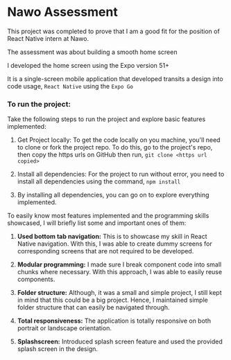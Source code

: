 # Nawo Assessment

This project was completed to prove that I am a good fit for the position of React Native intern at Nawo.

The assessment was about building a smooth home screen

I developed the home screen using the Expo version 51+

It is a single-screen mobile application that developed transits a design into code usage, `React Native` using the `Expo Go`

### To run the project:

Take the following steps to run the project and explore basic features implemented:

1. Get Project locally: To get the code locally on you machine, you'll need to clone or fork the project repo. To do this, go to the project's repo, then copy the https urls on GitHub then run, `git clone <https url copied>`

2. Install all dependencies: For the project to run without error, you need to install all dependencies using the command, `npm install`

3. By installing all dependencies, you can go on to explore everything implemented.

To easily know most features implemented and the programming skills showcased, I will briefly list some and important ones of them:

1. **Used bottom tab navigation:** This is to showcase my skill in React Native navigation. With this, I was able to create dummy screens for corresponding screens that are not required to be developed.

2. **Modular programming:** I made sure I break component code into small chunks where necessary. With this approach, I was able to easily reuse components.

3. **Folder structure:** Although, it was a small and simple project, I still kept in mind that this could be a big project. Hence, I maintained simple folder structure that can easily be navigated through.

4. **Total responsiveness:** The application is totally responsive on both portrait or landscape orientation.

5. **Splashscreen:** Introduced splash screen feature and used the provided splash screen in the design.
